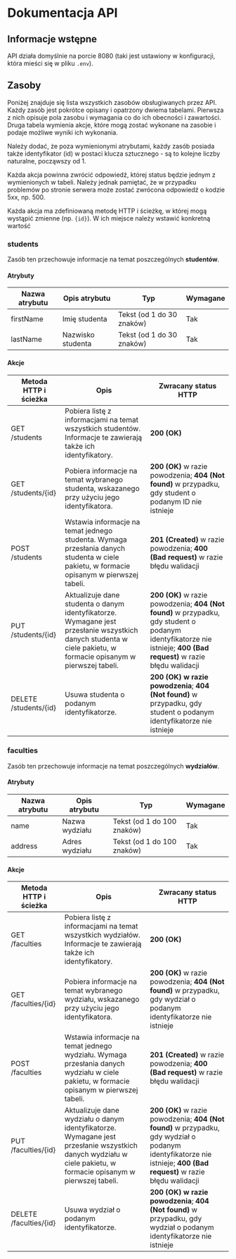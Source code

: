 # Dokumentacja API

## Informacje wstępne

API działa domyślnie na porcie 8080 (taki jest ustawiony w konfiguracji, która mieści się w pliku `.env`).

## Zasoby

Poniżej znajduje się lista wszystkich zasobów obsługiwanych przez API. Każdy zasób jest pokrótce opisany i opatrzony dwiema tabelami. Pierwsza z nich opisuje pola zasobu i wymagania co do ich obecności i zawartości. Druga tabela wymienia akcje, które mogą zostać wykonane na zasobie i podaje możliwe wyniki ich wykonania.

Należy dodać, że poza wymienionymi atrybutami, każdy zasób posiada także identyfikator (id) w postaci klucza sztucznego - są to kolejne liczby naturalne, począwszy od 1.

Każda akcja powinna zwrócić odpowiedź, której status będzie jednym z wymienionych w tabeli. Należy jednak pamiętać, że w przypadku problemów po stronie serwera może zostać zwrócona odpowiedź o kodzie 5xx, np. 500.

Każda akcja ma zdefiniowaną metodę HTTP i ścieżkę, w której mogą wystąpić zmienne (np. `{id}`). W ich miejsce należy wstawić konkretną wartość

### students
Zasób ten przechowuje informacje na temat poszczególnych **studentów**.

#### Atrybuty

| Nazwa atrybutu | Opis atrybutu     | Typ                       | Wymagane |
| -------------- | ----------------- | ------------------------- | -------- |
| firstName      | Imię studenta     | Tekst (od 1 do 30 znaków) | Tak      |
| lastName       | Nazwisko studenta | Tekst (od 1 do 30 znaków) | Tak      |

#### Akcje

| Metoda HTTP i ścieżka | Opis                                                         | Zwracany status HTTP                                         |
| --------------------- | ------------------------------------------------------------ | ------------------------------------------------------------ |
| GET /students         | Pobiera listę z informacjami na temat wszystkich studentów. Informacje te zawierają także ich identyfikatory. | **200 (OK)**                                                 |
| GET /students/{id}    | Pobiera informacje na temat wybranego studenta, wskazanego przy użyciu jego identyfikatora. | **200 (OK)** w razie powodzenia; **404 (Not found)** w przypadku, gdy student o podanym ID nie istnieje |
| POST /students        | Wstawia informacje na temat jednego studenta. Wymaga przesłania danych studenta w ciele pakietu, w formacie opisanym w pierwszej tabeli. | **201 (Created)** w razie powodzenia; **400 (Bad request)** w razie błędu walidacji |
| PUT /students/{id}    | Aktualizuje dane studenta o danym identyfikatorze. Wymagane jest przesłanie wszystkich danych studenta w ciele pakietu, w formacie opisanym w pierwszej tabeli. | **200 (OK)** w razie powodzenia; **404 (Not found)** w przypadku, gdy student o podanym identyfikatorze nie istnieje; **400 (Bad request)** w razie błędu walidacji |
| DELETE /students/{id} | Usuwa studenta o podanym identyfikatorze.                    | **200 (OK) w razie powodzenia**; **404 (Not found)** w przypadku, gdy student o podanym identyfikatorze nie istnieje |

### faculties

Zasób ten przechowuje informacje na temat poszczególnych **wydziałów**.

#### Atrybuty

| Nazwa atrybutu | Opis atrybutu  | Typ                        | Wymagane |
| -------------- | -------------- | -------------------------- | -------- |
| name           | Nazwa wydziału | Tekst (od 1 do 100 znaków) | Tak      |
| address        | Adres wydziału | Tekst (od 1 do 100 znaków) | Tak      |

#### Akcje

| Metoda HTTP i ścieżka  | Opis                                                         | Zwracany status HTTP                                         |
| ---------------------- | ------------------------------------------------------------ | ------------------------------------------------------------ |
| GET /faculties         | Pobiera listę z informacjami na temat wszystkich wydziałów. Informacje te zawierają także ich identyfikatory. | **200 (OK)**                                                 |
| GET /faculties/{id}    | Pobiera informacje na temat wybranego wydziału, wskazanego przy użyciu jego identyfikatora. | **200 (OK)** w razie powodzenia; **404 (Not found)** w przypadku, gdy wydział o podanym identyfikatorze nie istnieje |
| POST /faculties        | Wstawia informacje na temat jednego wydziału. Wymaga przesłania danych wydziału w ciele pakietu, w formacie opisanym w pierwszej tabeli. | **201 (Created)** w razie powodzenia; **400 (Bad request)** w razie błędu walidacji |
| PUT /faculties/{id}    | Aktualizuje dane wydziału o danym identyfikatorze. Wymagane jest przesłanie wszystkich danych wydziału w ciele pakietu, w formacie opisanym w pierwszej tabeli. | **200 (OK)** w razie powodzenia; **404 (Not found)** w przypadku, gdy wydział o podanym identyfikatorze nie istnieje; **400 (Bad request)** w razie błędu walidacji |
| DELETE /faculties/{id} | Usuwa wydział o podanym identyfikatorze.                     | **200 (OK) w razie powodzenia**; **404 (Not found)** w przypadku, gdy wydział o podanym identyfikatorze nie istnieje |


